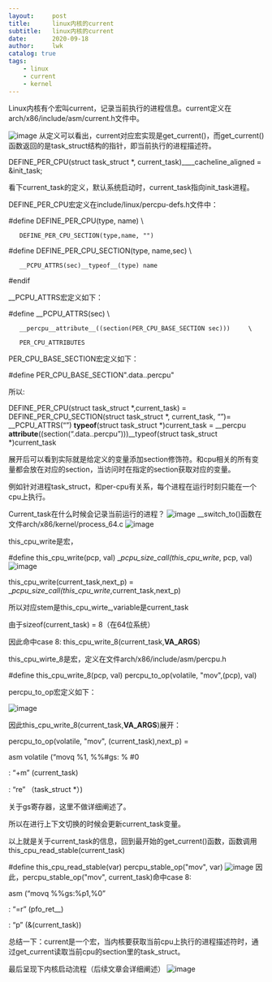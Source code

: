 ```yaml
---
layout:     post
title:      linux内核的current
subtitle:   linux内核的current
date:       2020-09-18
author:     lwk
catalog: true
tags:
    - linux
    - current
    - kernel
---
```

Linux内核有个宏叫current，记录当前执行的进程信息。current定义在arch/x86/include/asm/current.h文件中。

![image](https://user-images.githubusercontent.com/36918717/177033470-97cee3c4-d516-4906-bb61-a30c45150b36.png)
从定义可以看出，current对应宏实现是get_current()，而get_current()函数返回的是task_struct结构的指针，即当前执行的进程描述符。

DEFINE_PER_CPU(struct task_struct *, current_task)____cacheline_aligned = &init_task;

看下current_task的定义，默认系统启动时，current_task指向init_task进程。

DEFINE_PER_CPU宏定义在include/linux/percpu-defs.h文件中：

#define DEFINE_PER_CPU(type, name)                                  \

       DEFINE_PER_CPU_SECTION(type,name, "")

 

#define DEFINE_PER_CPU_SECTION(type, name,sec)                          \

       __PCPU_ATTRS(sec)__typeof__(type) name

#endif

 

__PCPU_ATTRS宏定义如下：

#define __PCPU_ATTRS(sec)                                   \

       __percpu__attribute__((section(PER_CPU_BASE_SECTION sec)))     \

       PER_CPU_ATTRIBUTES

PER_CPU_BASE_SECTION宏定义如下：

#define PER_CPU_BASE_SECTION".data..percpu"

 

所以:

DEFINE_PER_CPU(struct task_struct *,current_task) = DEFINE_PER_CPU_SECTION(struct task_struct *, current_task, “”)= __PCPU_ATTRS(“”) __typeof__(struct task_struct *)current_task = __percpu __attribute__((section(“.data..percpu”)))__typeof(struct task_struct *)current_task

 

展开后可以看到实际就是给定义的变量添加section修饰符。和cpu相关的所有变量都会放在对应的section，当访问时在指定的section获取对应的变量。

例如针对进程task_struct，和per-cpu有关系，每个进程在运行时刻只能在一个cpu上执行。

 

Current_task在什么时候会记录当前运行的进程？
![image](https://user-images.githubusercontent.com/36918717/177033484-5eb517fb-deb6-4ba2-aaa2-53672f83347c.png)
__switch_to()函数在文件arch/x86/kernel/process_64.c
![image](https://user-images.githubusercontent.com/36918717/177033508-8b7e76b1-273d-4fa0-9832-2b0693bdd12f.png)

this_cpu_write是宏，

#define this_cpu_write(pcp, val)  __pcpu_size_call(this_cpu_write_, pcp, val)
![image](https://user-images.githubusercontent.com/36918717/177033532-8a75e9c2-0c9e-4d71-ab0b-bb1d0b1cc1fd.png)

this_cpu_write(current_task,next_p) = __pcpu_size_call(this_cpu_write_,current_task,next_p)

所以对应stem是this_cpu_wirte_,variable是current_task

由于sizeof(current_task) = 8（在64位系统）

因此命中case 8: this_cpu_write_8(current_task,__VA_ARGS__)

this_cpu_wirte_8是宏，定义在文件arch/x86/include/asm/percpu.h

#define this_cpu_write_8(pcp, val)      percpu_to_op(volatile, "mov",(pcp), val)

percpu_to_op宏定义如下：

![image](https://user-images.githubusercontent.com/36918717/177033545-11584021-66c7-462b-ae95-699f623d72c4.png)

因此this_cpu_write_8(current_task,__VA_ARGS__)展开：

percpu_to_op(volatile, "mov", (current_task),next_p) =

asm volatile (“movq %1, %%#gs: % #0

: “+m” (current_task)

: “re” （task_struct *）)

关于gs寄存器，这里不做详细阐述了。

 

所以在进行上下文切换的时候会更新current_task变量。

以上就是关于current_task的信息，回到最开始的get_current()函数，函数调用this_cpu_read_stable(current_task)

 

#define this_cpu_read_stable(var)      percpu_stable_op("mov", var)
![image](https://user-images.githubusercontent.com/36918717/177033547-6d8fde47-36f8-48d9-aee5-2305947c28b9.png)
因此，percpu_stable_op("mov", current_task)命中case 8:

asm (“movq  %%gs:%p1,%0”

: “=r” (pfo_ret__)

: “p” (&(current_task))

  总结一下：current是一个宏，当内核要获取当前cpu上执行的进程描述符时，通过get_current读取当前cpu的section里的task_struct。

最后呈现下内核启动流程（后续文章会详细阐述）
![image](https://user-images.githubusercontent.com/36918717/177033556-f2b48117-f9d4-4326-9f3a-e08755bb64c6.png)










